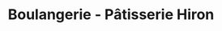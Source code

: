 ---
title: "Boulangerie - Pâtisserie Hiron"
url: /la-gueriniere/boulangerie-patisserie-hiron/
shop: Bäckerei
---